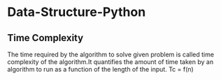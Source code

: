 # Data-Structure-Python

## Time Complexity
 The time required by the algorithm to solve given problem is called time complexity  of the algorithm.It quantifies the amount of time taken by an algorithm to run as a function of the length of the input. 
 Tc = f(n) 
